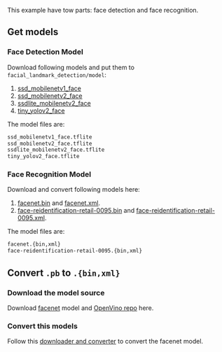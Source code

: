 This example have tow parts: face detection and face recognition.

## Get models

### Face Detection Model
Download following models and put them to `facial_landmark_detection/model`:

1. [ssd_mobilenetv1_face](https://drive.google.com/file/d/14hxWR1AFEQRfnExSm42R4ntYGX4QKMZz/view?usp=sharing)
2. [ssd_mobilenetv2_face](https://drive.google.com/file/d/1mDDCJVZyaIZXz6bpJE_zF1C3nZCH45qD/view?usp=sharing)
3. [ssdlite_mobilenetv2_face](https://drive.google.com/file/d/1QAFPChUVU4MgQwQSO7n1ac0BGpQAmmBK/view?usp=sharing)
4. [tiny_yolov2_face](https://drive.google.com/file/d/1PWW2LxKXPSlW-X4epEFITqJOYrgo3lep/view?usp=sharing)

The model files are:

```txt
ssd_mobilenetv1_face.tflite
ssd_mobilenetv2_face.tflite
ssdlite_mobilenetv2_face.tflite
tiny_yolov2_face.tflite
```

### Face Recognition Model
Download and convert following models here:

1. [facenet.bin](https://drive.google.com/open?id=1R77HmFADxe87GmoLwzfgMu_HY0IhcyBz) and [facenet.xml](https://drive.google.com/open?id=1qHom5LEc0K9Asoa4__68HT0g6L3g9cft).
2. [face-reidentification-retail-0095.bin](https://download.01.org/opencv/2019/open_model_zoo/R2/20190716_170000_models_bin/face-reidentification-retail-0095/FP32/face-reidentification-retail-0095.bin) and [face-reidentification-retail-0095.xml](https://download.01.org/opencv/2019/open_model_zoo/R2/20190716_170000_models_bin/face-reidentification-retail-0095/FP32/face-reidentification-retail-0095.xml).

The model files are:

```txt
facenet.{bin,xml}
face-reidentification-retail-0095.{bin,xml}
```

## Convert `.pb` to `.{bin,xml}`

### Download the model source

Download [facenet](https://drive.google.com/open?id=1R77HmFADxe87GmoLwzfgMu_HY0IhcyBz) model and [OpenVino repo](https://github.com/opencv/open_model_zoo) here.

### Convert this models

Follow this [downloader and converter](https://github.com/opencv/open_model_zoo/tree/master/tools/downloader) to convert the facenet model.
